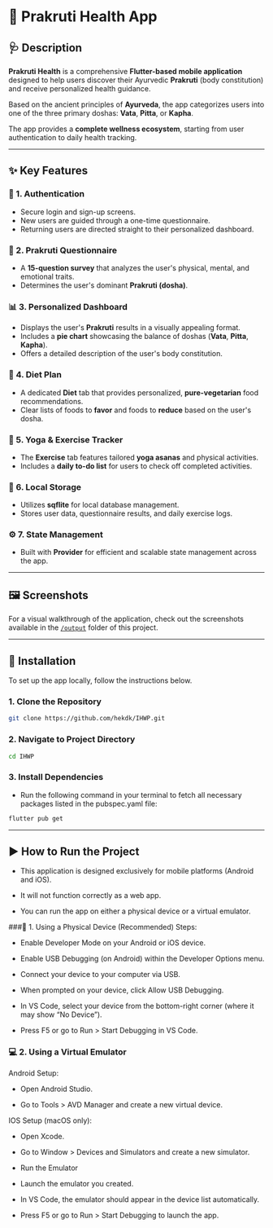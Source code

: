 # 🌿 Prakruti Health App

## 🩺 Description

**Prakruti Health** is a comprehensive **Flutter-based mobile application** designed to help users discover their Ayurvedic **Prakruti** (body constitution) and receive personalized health guidance.  

Based on the ancient principles of **Ayurveda**, the app categorizes users into one of the three primary doshas: **Vata**, **Pitta**, or **Kapha**.

The app provides a **complete wellness ecosystem**, starting from user authentication to daily health tracking.

---

## ✨ Key Features

### 🧩 1. **Authentication**
- Secure login and sign-up screens.
- New users are guided through a one-time questionnaire.
- Returning users are directed straight to their personalized dashboard.

### 📜 2. **Prakruti Questionnaire**
- A **15-question survey** that analyzes the user's physical, mental, and emotional traits.
- Determines the user's dominant **Prakruti (dosha)**.

### 📊 3. **Personalized Dashboard**
- Displays the user's **Prakruti** results in a visually appealing format.
- Includes a **pie chart** showcasing the balance of doshas (**Vata**, **Pitta**, **Kapha**).
- Offers a detailed description of the user's body constitution.

### 🥗 4. **Diet Plan**
- A dedicated **Diet** tab that provides personalized, **pure-vegetarian** food recommendations.
- Clear lists of foods to **favor** and foods to **reduce** based on the user's dosha.

### 🧘 5. **Yoga & Exercise Tracker**
- The **Exercise** tab features tailored **yoga asanas** and physical activities.
- Includes a **daily to-do list** for users to check off completed activities.

### 💾 6. **Local Storage**
- Utilizes **sqflite** for local database management.
- Stores user data, questionnaire results, and daily exercise logs.

### ⚙️ 7. **State Management**
- Built with **Provider** for efficient and scalable state management across the app.

---

## 🖼️ Screenshots

For a visual walkthrough of the application, check out the screenshots available in the [`/output`](./output) folder of this project.

---

## 🧭 Installation

To set up the app locally, follow the instructions below.

### 1. Clone the Repository
```bash
git clone https://github.com/hekdk/IHWP.git
```

### 2. Navigate to Project Directory
```bash
cd IHWP
```

### 3. Install Dependencies

- Run the following command in your terminal to fetch all necessary packages listed in the pubspec.yaml file:
```bash
flutter pub get
```
---

## ▶️ How to Run the Project

- This application is designed exclusively for mobile platforms (Android and iOS).
- It will not function correctly as a web app.

- You can run the app on either a physical device or a virtual emulator.

###📱 1. Using a Physical Device (Recommended)
Steps:

- Enable Developer Mode on your Android or iOS device.

- Enable USB Debugging (on Android) within the Developer Options menu.

- Connect your device to your computer via USB.

- When prompted on your device, click Allow USB Debugging.

- In VS Code, select your device from the bottom-right corner (where it may show “No Device”).

- Press F5 or go to Run > Start Debugging in VS Code.

### 💻 2. Using a Virtual Emulator 

Android Setup:

- Open Android Studio.

- Go to Tools > AVD Manager and create a new virtual device.

IOS Setup (macOS only):

- Open Xcode.

- Go to Window > Devices and Simulators and create a new simulator.

- Run the Emulator

- Launch the emulator you created.

- In VS Code, the emulator should appear in the device list automatically.

- Press F5 or go to Run > Start Debugging to launch the app.

